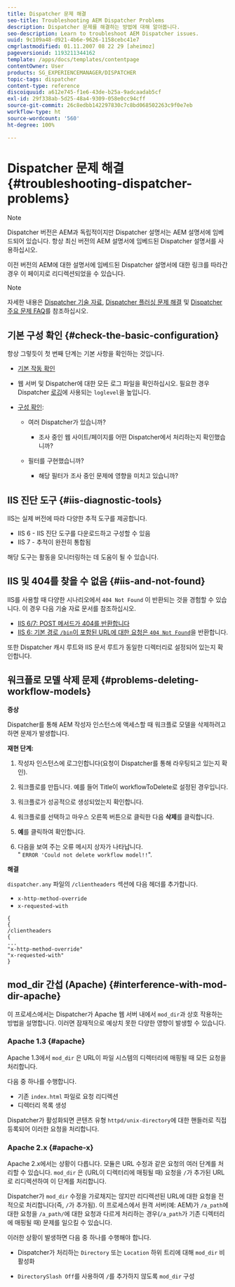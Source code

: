 ```yaml
---
title: Dispatcher 문제 해결
seo-title: Troubleshooting AEM Dispatcher Problems
description: Dispatcher 문제를 해결하는 방법에 대해 알아봅니다.
seo-description: Learn to troubleshoot AEM Dispatcher issues.
uuid: 9c109a48-d921-4b6e-9626-1158cebc41e7
cmgrlastmodified: 01.11.2007 08 22 29 [aheimoz]
pageversionid: 1193211344162
template: /apps/docs/templates/contentpage
contentOwner: User
products: SG_EXPERIENCEMANAGER/DISPATCHER
topic-tags: dispatcher
content-type: reference
discoiquuid: a612e745-f1e6-43de-b25a-9adcaadab5cf
exl-id: 29f338ab-5d25-48a4-9309-058e0cc94cff
source-git-commit: 26c8edbb142297830c7c8bd068502263c9f0e7eb
workflow-type: ht
source-wordcount: '560'
ht-degree: 100%

---
```


# Dispatcher 문제 해결 {#troubleshooting-dispatcher-problems}

>[!NOTE]
>
>Dispatcher 버전은 AEM과 독립적이지만 Dispatcher 설명서는 AEM 설명서에 임베드되어 있습니다. 항상 최신 버전의 AEM 설명서에 임베드된 Dispatcher 설명서를 사용하십시오.
>
>이전 버전의 AEM에 대한 설명서에 임베드된 Dispatcher 설명서에 대한 링크를 따라간 경우 이 페이지로 리디렉션되었을 수 있습니다.

>[!NOTE]
>
>자세한 내용은 [Dispatcher 기술 자료](https://helpx.adobe.com/kr/experience-manager/kb/index/dispatcher.html), [Dispatcher 플러싱 문제 해결](https://experienceleague.adobe.com/search.html?lang=ko-KR#q=troubleshooting%20dispatcher%20flushing%20issues&amp;sort=relevancy&amp;f:el_product=[Experience%20Manager]) 및 [Dispatcher 주요 문제 FAQ](dispatcher-faq.md)를 참조하십시오.

## 기본 구성 확인 {#check-the-basic-configuration}

항상 그렇듯이 첫 번째 단계는 기본 사항을 확인하는 것입니다.

* [기본 작동 확인](/help/using/dispatcher-configuration.md#confirming-basic-operation)
* 웹 서버 및 Dispatcher에 대한 모든 로그 파일을 확인하십시오. 필요한 경우 Dispatcher [로깅](/help/using/dispatcher-configuration.md#logging)에 사용되는 `loglevel`을 높입니다.

* [구성 확인](/help/using/dispatcher-configuration.md):

   * 여러 Dispatcher가 있습니까?

      * 조사 중인 웹 사이트/페이지를 어떤 Dispatcher에서 처리하는지 확인했습니까?
   * 필터를 구현했습니까?

      * 해당 필터가 조사 중인 문제에 영향을 미치고 있습니까?


## IIS 진단 도구 {#iis-diagnostic-tools}

IIS는 실제 버전에 따라 다양한 추적 도구를 제공합니다.

* IIS 6 - IIS 진단 도구를 다운로드하고 구성할 수 있음
* IIS 7 - 추적이 완전히 통합됨

해당 도구는 활동을 모니터링하는 데 도움이 될 수 있습니다.

## IIS 및 404를 찾을 수 없음 {#iis-and-not-found}

IIS를 사용할 때 다양한 시나리오에서 `404 Not Found` 이 반환되는 것을 경험할 수 있습니다. 이 경우 다음 기술 자료 문서를 참조하십시오.

* [IIS 6/7: POST 메서드가 404를 반환합니다](https://helpx.adobe.com/kr/experience-manager/kb/IIS6IsapiFilters.html)
* [IIS 6: 기본 경로 `/bin`이 포함된 URL에 대한 요청은 `404 Not Found`](https://helpx.adobe.com/kr/experience-manager/kb/RequestsToBinDirectoryFailInIIS6.html)을 반환합니다.

또한 Dispatcher 캐시 루트와 IIS 문서 루트가 동일한 디렉터리로 설정되어 있는지 확인합니다.

## 워크플로 모델 삭제 문제 {#problems-deleting-workflow-models}

**증상**

Dispatcher를 통해 AEM 작성자 인스턴스에 액세스할 때 워크플로 모델을 삭제하려고 하면 문제가 발생합니다.

**재현 단계:**

1. 작성자 인스턴스에 로그인합니다(요청이 Dispatcher를 통해 라우팅되고 있는지 확인).
1. 워크플로를 만듭니다. 예를 들어 Title이 workflowToDelete로 설정된 경우입니다.
1. 워크플로가 성공적으로 생성되었는지 확인합니다.
1. 워크플로를 선택하고 마우스 오른쪽 버튼으로 클릭한 다음 **삭제**&#x200B;를 클릭합니다.

1. **예**&#x200B;를 클릭하여 확인합니다.
1. 다음을 보여 주는 오류 메시지 상자가 나타납니다.\
   &quot; `ERROR 'Could not delete workflow model!!`&quot;.

**해결**

`dispatcher.any` 파일의 `/clientheaders` 섹션에 다음 헤더를 추가합니다.

* `x-http-method-override`
* `x-requested-with`

```
{  
{  
/clientheaders  
{  
...  
"x-http-method-override"  
"x-requested-with"  
}
```

## mod_dir 간섭 (Apache) {#interference-with-mod-dir-apache}

이 프로세스에서는 Dispatcher가 Apache 웹 서버 내에서 `mod_dir`과 상호 작용하는 방법을 설명합니다. 이러면 잠재적으로 예상치 못한 다양한 영향이 발생할 수 있습니다.

### Apache 1.3 {#apache}

Apache 1.3에서 `mod_dir` 은 URL이 파일 시스템의 디렉터리에 매핑될 때 모든 요청을 처리합니다.

다음 중 하나를 수행합니다.

* 기존 `index.html` 파일로 요청 리디렉션
* 디렉터리 목록 생성

Dispatcher가 활성화되면 콘텐츠 유형 `httpd/unix-directory`에 대한 핸들러로 직접 등록되어 이러한 요청을 처리합니다.

### Apache 2.x {#apache-x}

Apache 2.x에서는 상황이 다릅니다. 모듈은 URL 수정과 같은 요청의 여러 단계를 처리할 수 있습니다. `mod_dir` 은 (URL이 디렉터리에 매핑될 때) 요청을 `/`가 추가된 URL로 리디렉션하여 이 단계를 처리합니다.

Dispatcher가 `mod_dir` 수정을 가로채지는 않지만 리디렉션된 URL에 대한 요청을 전적으로 처리합니다(즉, `/`가 추가됨). 이 프로세스에서 원격 서버(예: AEM)가 `/a_path`에 대한 요청을 `/a_path/`에 대한 요청과 다르게 처리하는 경우(`/a_path`가 기존 디렉터리에 매핑될 때) 문제를 일으킬 수 있습니다.

이러한 상황이 발생하면 다음 중 하나를 수행해야 합니다.

* Dispatcher가 처리하는 `Directory` 또는 `Location` 하위 트리에 대해 `mod_dir` 비활성화

* `DirectorySlash Off`를 사용하여 `/`를 추가하지 않도록 `mod_dir` 구성
